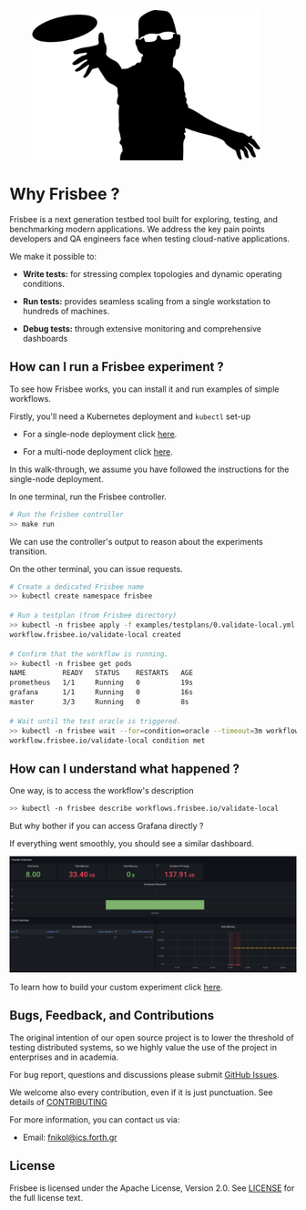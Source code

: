 <figure><img src="/docs/images/logo.jpg" width="400"></figure>

# Why Frisbee ?

Frisbee is a next generation testbed tool built for exploring, testing, and benchmarking modern applications. We address
the key pain points developers and QA engineers face when testing cloud-native applications.

We make it possible to:

* **Write tests:**  for stressing complex topologies and dynamic operating conditions.

* **Run tests:**  provides seamless scaling from a single workstation to hundreds of machines.

* **Debug tests:**  through extensive monitoring and comprehensive dashboards





## How can I run a Frisbee experiment ?

To see how Frisbee works, you can install it and run examples of simple workflows. 

Firstly, you'll need a Kubernetes deployment and `kubectl` set-up

* For a single-node deployment click [here](docs/singlenode-deployment.md).

* For a multi-node deployment click [here](docs/cluster-deployment.md).
  


In this walk-through, we assume you have followed the instructions for the single-node deployment.



In one terminal, run the Frisbee controller.

```bash
# Run the Frisbee controller
>> make run
```

We can use the controller's output to reason about the experiments transition. 



On the other terminal, you can issue requests.

```bash
# Create a dedicated Frisbee name
>> kubectl create namespace frisbee

# Run a testplan (from Frisbee directory)
>> kubectl -n frisbee apply -f examples/testplans/0.validate-local.yml
workflow.frisbee.io/validate-local created

# Confirm that the workflow is running.
>> kubectl -n frisbee get pods
NAME         READY   STATUS    RESTARTS   AGE
prometheus   1/1     Running   0          19s
grafana      1/1     Running   0          16s
master       3/3     Running   0          8s

# Wait until the test oracle is triggered.
>> kubectl -n frisbee wait --for=condition=oracle --timeout=3m workflows.frisbee.io/validate-local
workflow.frisbee.io/validate-local condition met
```



## How can I understand what happened ?



One way, is to access the workflow's description

```bash
>> kubectl -n frisbee describe workflows.frisbee.io/validate-local
```



But why bother if you can access Grafana directly ? 



[Here]: http://grafana.localhost/d/R5y4AE8Mz/kubernetes-cluster-monitoring-via-prometheus?orgId=1&amp;from=now-15m&amp;to=now



If everything went smoothly, you should see a similar dashboard.



![image-20211008220616364](docs/images/dashboard.png)





To learn how to build your custom experiment click [here](docs/cluster-deployment.md).







## Bugs, Feedback, and Contributions

The original intention of our open source project is to lower the threshold of testing distributed systems, so we highly
value the use of the project in enterprises and in academia.

For bug report, questions and discussions please
submit [GitHub Issues](https://github.com/CARV-ICS-FORTH/frisbee/issues).

We welcome also every contribution, even if it is just punctuation. See details of [CONTRIBUTING](docs/CONTRIBUTING.md)

For more information, you can contact us via:

* Email: fnikol@ics.forth.gr

## License

Frisbee is licensed under the Apache License, Version 2.0. See [LICENSE](http://www.apache.org/licenses/LICENSE-2.0) for
the full license text.

